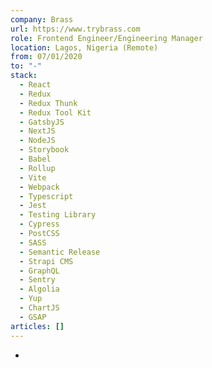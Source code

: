 ```yaml
---
company: Brass
url: https://www.trybrass.com
role: Frontend Engineer/Engineering Manager
location: Lagos, Nigeria (Remote)
from: 07/01/2020
to: "-"
stack:
  - React
  - Redux
  - Redux Thunk
  - Redux Tool Kit
  - GatsbyJS
  - NextJS
  - NodeJS
  - Storybook
  - Babel
  - Rollup
  - Vite
  - Webpack
  - Typescript
  - Jest
  - Testing Library
  - Cypress
  - PostCSS
  - SASS
  - Semantic Release
  - Strapi CMS
  - GraphQL
  - Sentry
  - Algolia
  - Yup
  - ChartJS
  - GSAP
articles: []
---
```

-

